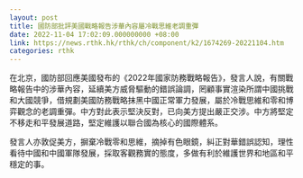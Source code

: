```yaml
---
layout: post
title: 國防部批評美國戰略報告涉華內容屬冷戰思維老調重彈
date: 2022-11-04 17:02:09.000000000 +08:00
link: https://news.rthk.hk/rthk/ch/component/k2/1674269-20221104.htm
categories: rthk
---
```


在北京，國防部回應美國發布的《2022年國家防務戰略報告》，發言人說，有關戰略報告中的涉華內容，延續美方威脅驅動的錯誤論調，罔顧事實渲染所謂中國挑戰和大國競爭，借規劃美國防務戰略抹黑中國正常軍力發展，屬於冷戰思維和零和博弈觀念的老調重彈。中方對此表示堅決反對，已向美方提出嚴正交涉。中方將堅定不移走和平發展道路，堅定維護以聯合國為核心的國際體系。

發言人亦敦促美方，摒棄冷戰零和思維，摘掉有色眼鏡，糾正對華錯誤認知，理性看待中國和中國軍隊發展，採取客觀務實的態度，多做有利於維護世界和地區和平穩定的事。

